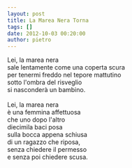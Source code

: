 ```yaml
---
layout: post
title: La Marea Nera Torna
tags: []
date: 2012-10-03 00:20:00
author: pietro
---
```

Lei, la marea nera<br/>sale lentamente come una coperta scura<br/>per tenermi freddo nel tepore mattutino<br/>sotto l'ombra del risveglio<br/>si nasconderà un bambino.<br/><br/>Lei, la marea nera<br/>è una femmina affettuosa<br/>che uno dopo l'altro<br/>diecimila baci posa<br/>sulla bocca appena schiusa<br/>di un ragazzo che riposa,<br/>senza chiedere il permesso<br/>e senza poi chiedere scusa.
